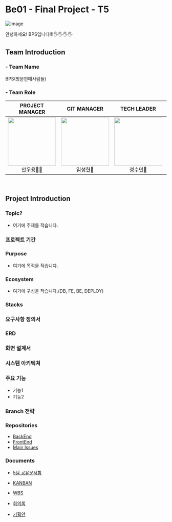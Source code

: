 # Be01 - Final Project - T5
![image](https://github.com/Team5-be01-Final-Project/.github/assets/148880521/5e2966a7-0760-4604-a4e4-31b0ee1d7637)

안녕하세요! BPS입니다!!!🖐️🖐️🖐️🖐️
## Team Introduction
### - Team Name
 BPS(방문판매사람들) 

### - Team Role


<div align="center">

|**PROJECT MANAGER** | **GIT MANAGER** | **TECH LEADER** | **AGILE COACH** |
| :------: |  :------: | :------: | :------: |
[<img src="https://avatars.githubusercontent.com/u/62015109?v=4" height=150 width=150> <br/> 안우용🧛‍♂️](https://github.com/INAUGURATE-Ryong)| [<img src="https://avatars.githubusercontent.com/u/149128094?v=4" height=150 width=150> <br/> 임성현🐹](https://github.com/dhkdtld37) | [<img src="https://avatars.githubusercontent.com/u/150888333?v=4" height=150 width=150> <br/> 정수민🐰](https://github.com/jsmin6330) | [<img src="https://avatars.githubusercontent.com/u/148880521?v=4" height=150 width=150> <br/> 박민성👻](https://github.com/parc02) 

</div>

<br>

## Project Introduction
### Topic?
- 여기에 주제를 적습니다.

### 프로젝트 기간
  
### Purpose
- 여기에 목적을 적습니다.
### Ecosystem
- 여기에 구성을 적습니다.(DB, FE, BE, DEPLOY)
### Stacks

### 요구사항 정의서

### ERD

### 화면 설계서

### 시스템 아키텍쳐

### 주요 기능
- 기능1
- 기능2

### 

### Branch 전략
### Repositories
- [BackEnd](https://github.com/Team5-be01-Final-Project/Backend)
- [FrontEnd](https://github.com/Team5-be01-Final-Project/Frontend2)
- [Main Issues](https://github.com/Team5-be01-Final-Project/.github/issues)

### Documents
- [5팀 공유문서함](https://drive.google.com/drive/u/0/folders/1fuUfSboLm9YcFC8DAtG9McZ_AvR78DKZ)

- [KANBAN](https://github.com/orgs/Team5-be01-Final-Project/projects/1)

- [WBS](https://docs.google.com/spreadsheets/d/12YSTL03Vkp5sJB98k0OAiqpQV4MevNZT/edit#gid=305925292)

- [회의록](https://drive.google.com/drive/folders/1YHgWk-RPJCpE0LFaWgjVYvfAAKFwEZ4T)

- [기획안](https://docs.google.com/document/d/14ydCPkxF4Ui37WrlQTBx6Izzfz7MLiTvDKk_WpHeFEc/edit)
